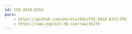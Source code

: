 ```yaml
---
id: CVE-2018-8353
pocs:
    - https://github.com/whereisr0da/CVE-2018-8353-POC
    - https://www.exploit-db.com/raw/45279
---
```

